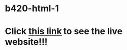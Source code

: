 ﻿# b420-html-1

# Click [this link](https://ananthakrishnanpta.github.io/b420-html-1/) to see the live website!!!

